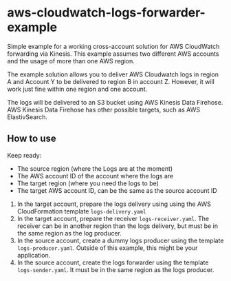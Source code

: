 # aws-cloudwatch-logs-forwarder-example
Simple example for a working cross-account solution for AWS CloudWatch forwarding via Kinesis.
This example assumes two different AWS accounts and the usage of more than one AWS region.

The example solution allows you to deliver AWS Cloudwatch logs in region A and Account Y to be delivered to region B in account Z. However, it will work just fine within one region and one account.

The logs will be delivered to an S3 bucket using AWS Kinesis Data Firehose. AWS Kinesis Data Firehose has other possible targets, such as AWS ElastivSearch.

## How to use

Keep ready:
* The source region (where the Logs are at the moment)
* The AWS account ID of the account where the logs are
* The target region (where you need the logs to be)
* The target AWS account ID, can be the same as the source account ID 

1. In the target account, prepare the logs delivery using using the AWS CloudFormation template `logs-delivery.yaml`
1. In the target account, prepare the receiver `logs-receiver.yaml`. The receiver can be in another region than the logs delivery, but must be in the same region as the log producer.
1. In the source account, create a dummy logs producer using the template `logs-producer.yaml`. Outside of this example, this might be your application.
1. In the source account, create the logs forwarder using the template `logs-sender.yaml`. It must be in the same region as the logs producer.
